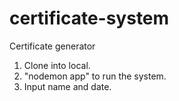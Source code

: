 # certificate-system
Certificate generator

1. Clone into local.
2. "nodemon app" to run the system.
3. Input name and date.
